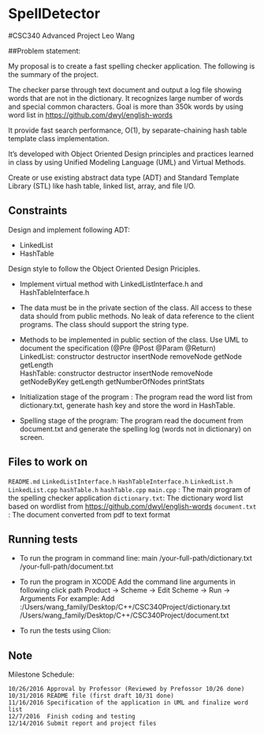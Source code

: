 # SpellDetector
#CSC340 Advanced Project Leo Wang


##Problem statement:

My proposal is to create a fast spelling checker application. The following is the summary of the project.

The checker parse through text document and output a log file showing words that are not in the dictionary. It recognizes large number of words and special common characters. Goal is more than 350k words by using word list in  https://github.com/dwyl/english-words

It provide fast search performance, O(1), by separate-chaining hash table template class implementation.

It’s developed with Object Oriented Design principles and practices learned in class by using Unified Modeling Language (UML) and Virtual Methods.

Create or use existing abstract data type (ADT) and Standard Template Library (STL) like hash table, linked list, array, and file I/O.


## Constraints

Design and implement following ADT:

* LinkedList
* HashTable

Design style to follow the Object Oriented Design Priciples. 

* Implement virtual method with LinkedListInterface.h and HashTableInterface.h  

* The data must be in the private section of the class. All access to these data should from public methods. No leak of data reference to the client programs.  The class should support the string type.

* Methods to be implemented in public section of the class. 
  Use UML to document the specification (@Pre @Post @Param @Return)   
    LinkedList:
        constructor 
        destructor
        insertNode
        removeNode
        getNode
        getLength  
    HashTable:
        constructor
        destructor
        insertNode
        removeNode
        getNodeByKey
        getLength
        getNumberOfNodes
        printStats

* Initialization stage of the program : 
    The program read the word list from dictionary.txt, generate hash key and store the word in HashTable.

* Spelling stage of the program: 
    The program read the document from document.txt and generate the spelling log (words not in dictionary) on screen.

## Files to work on

`README.md`
`LinkedListInterface.h`
`HashTableInterface.h`
`LinkedList.h`
`LinkedList.cpp`
`hashTable.h`
`hashTable.cpp`
`main.cpp`      : The main program of the spelling checker application
`dictionary.txt`: The dictionary word list based on wordlist from https://github.com/dwyl/english-words
`document.txt`  : The document converted from pdf to text format 


## Running tests

* To run the program in command line: 
  main /your-full-path/dictionary.txt /your-full-path/document.txt <enter>

* To run the program in XCODE
  Add the command line arguments in following click path
        Product -> Scheme -> Edit Scheme -> Run -> Arguments
  For example: 
            Add :/Users/wang_family/Desktop/C++/CSC340Project/dictionary.txt
                 /Users/wang_family/Desktop/C++/CSC340Project/document.txt

* To run the tests using Clion: 


## Note

Milestone Schedule:

    10/26/2016 Approval by Professor (Reviewed by Prefossor 10/26 done)
    10/31/2016 README file (first draft 10/31 done)
    11/16/2016 Specification of the application in UML and finalize word list
    12/7/2016  Finish coding and testing
    12/14/2016 Submit report and project files
